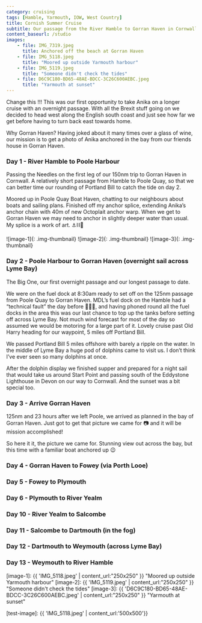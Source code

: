 ```yaml
---
category: cruising
tags: [Hamble, Yarmouth, IOW, West Country]
title: Cornish Summer Cruise
subtitle: Our passage from the River Hamble to Gorran Haven in Cornwall and a leisurely sail back
content_baseurl: /studio
images:
    - file: IMG_7319.jpeg
      title: Anchored off the beach at Gorran Haven
    - file: IMG_5118.jpeg
      title: "Moored up outside Yarmouth harbour"
    - file: IMG_5119.jpeg
      title: "Someone didn't check the tides"
    - file: D6C9C180-BD65-48AE-BDCC-3C26C600AEBC.jpeg
      title: "Yarmouth at sunset"
---
```


Change this !!! This was our first opportunity to take Anika on a longer cruise with an overnight passage. With all the Brexit stuff going on we decided to head west along the English south coast and just see how far we get before having to turn back east towards home. 

Why Gorran Haven? Having joked about it many times over a glass of wine, our mission is to get a photo of Anika anchored in the bay from our friends house in Gorran Haven. 

### Day 1 - River Hamble to Poole Harbour
Passing the Needles on the first leg of our 150nm trip to Gorran Haven in Cornwall. A relatively short passage from Hamble to Poole Quay, so that we can better time our rounding of Portland Bill to catch the tide on day 2.

Moored up in Poole Quay Boat Haven, chatting to our neighbours about boats and sailing plans. Finished off my anchor splice, extending Anika’s anchor chain with 40m of new Octoplait anchor warp. When we get to Gorran Haven we may need to anchor in slightly deeper water than usual. My splice is a work of art. ⚓️⛓🧶

![image-1]{: .img-thumbnail} ![image-2]{: .img-thumbnail} ![image-3]{: .img-thumbnail}

### Day 2 - Poole Harbour to Gorran Haven (overnight sail across Lyme Bay)
The Big One, our first overnight passage and our longest passage to date.

We were on the fuel dock at 8:30am ready to set off on the 125nm passage from Poole Quay to Gorran Haven. MDL’s fuel dock on the Hamble had a “technical fault” the day before 🤦🏻‍♂️, and having phoned round all the fuel docks in the area this was our last chance to top up the tanks before setting off across Lyme Bay. Not much wind forecast for most of the day so assumed we would be motoring for a large part of it. Lovely cruise past Old Harry heading for our waypoint, 5 miles off Portland Bill.

We passed Portland Bill 5 miles offshore with barely a ripple on the water. In the middle of Lyme Bay a huge pod of dolphins came to visit us. I don’t think I’ve ever seen so many dolphins at once.

After the dolphin display we finished supper and prepared for a night sail that would take us around Start Point and passing south of the Eddystone Lighthouse in Devon on our way to Cornwall. And the sunset was a bit special too.

### Day 3 - Arrive Gorran Haven
125nm and 23 hours after we left Poole, we arrived as planned in the bay of Gorran Haven. Just got to get that picture we came for 📷 and it will be mission accomplished!

So here it it, the picture we came for. Stunning view out across the bay, but this time with a familiar boat anchored up 😉

### Day 4 - Gorran Haven to Fowey (via Porth Looe)
### Day 5 - Fowey to Plymouth
### Day 6 - Plymouth to River Yealm
### Day 10 - River Yealm to Salcombe
### Day 11 - Salcombe to Dartmouth (in the fog)
### Day 12 - Dartmouth to Weymouth (across Lyme Bay)
### Day 13 - Weymouth to River Hamble 


[image-1]: {{ 'IMG_5118.jpeg' | content_url:"250x250" }} "Moored up outside Yarmouth harbour"
[image-2]: {{ 'IMG_5119.jpeg' | content_url:"250x250" }} "Someone didn't check the tides"
[image-3]: {{ 'D6C9C180-BD65-48AE-BDCC-3C26C600AEBC.jpeg' | content_url:"250x250" }} "Yarmouth at sunset"

[test-image]: {{ 'IMG_5118.jpeg' | content_url:'500x500'}}
